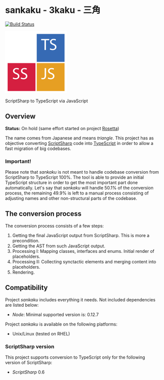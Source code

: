 # sankaku - 3kaku - 三角

[![Build Status](https://travis-ci.org/andry-tino/sankaku.svg?branch=master)](https://travis-ci.org/andry-tino/sankaku)

![sankaku](./sankaku.png "sankaku") 

ScriptSharp to TypeScript via JavaScript

## Overview
**Status:** On hold (same effort started on project [Rosetta](https://github.com/andry-tino/Rosetta))

The name comes from Japanese and means _triangle_. This project has as objective converting [ScriptSharp](https://github.com/nikhilk/scriptsharp) code into [TypeScript](http://www.typescriptlang.org/) in order to allow a fast migration of big codebases.

### Important!
Please note that _sankaku_ is not meant to handle codebase conversion from ScriptSharp to TypeScript 100%. The tool is able to provide an initial TypeScript structure in order to get the most important part done automatically. Let's say that _sankaku_ will handle 50.1% of the conversion process, the remaining 49.9% is left to a manual process consisting of adjusting names and other non-structural parts of the codebase.

## The conversion process
The conversion process consists of a few steps:

1. Getting the final JavaScript output from ScriptSharp. This is more a precondition.
2. Getting the AST from such JavaScript output.
3. Processing I: Mapping classes, interfaces and enums. Initial render of placeholders.
4. Processing II: Collecting synctactic elements and merging content into placeholders.
5. Rendering.

## Compatibility
Project _sankaku_ includes everything it needs. Not included dependencies are listed below:

- _Node_: Minimal supported version is: 0.12.7

Project _sankaku_ is available on the following platforms:

- Unix/Linux (tested on RHEL)

### ScriptSharp version
This project supports conversion to TypeScript only for the following version of ScriptSharp:

- _ScriptSharp_ 0.6
